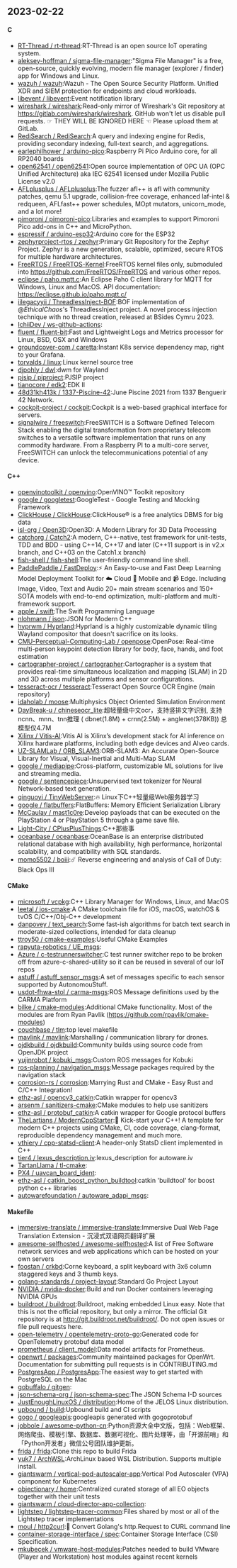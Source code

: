 ## 2023-02-22

#### C
* [RT-Thread / rt-thread](https://github.com/RT-Thread/rt-thread):RT-Thread is an open source IoT operating system.
* [aleksey-hoffman / sigma-file-manager](https://github.com/aleksey-hoffman/sigma-file-manager):"Sigma File Manager" is a free, open-source, quickly evolving, modern file manager (explorer / finder) app for Windows and Linux.
* [wazuh / wazuh](https://github.com/wazuh/wazuh):Wazuh - The Open Source Security Platform. Unified XDR and SIEM protection for endpoints and cloud workloads.
* [libevent / libevent](https://github.com/libevent/libevent):Event notification library
* [wireshark / wireshark](https://github.com/wireshark/wireshark):Read-only mirror of Wireshark's Git repository at https://gitlab.com/wireshark/wireshark. GitHub won't let us disable pull requests. ☞ THEY WILL BE IGNORED HERE ☜ Please upload them at GitLab.
* [RediSearch / RediSearch](https://github.com/RediSearch/RediSearch):A query and indexing engine for Redis, providing secondary indexing, full-text search, and aggregations.
* [earlephilhower / arduino-pico](https://github.com/earlephilhower/arduino-pico):Raspberry Pi Pico Arduino core, for all RP2040 boards
* [open62541 / open62541](https://github.com/open62541/open62541):Open source implementation of OPC UA (OPC Unified Architecture) aka IEC 62541 licensed under Mozilla Public License v2.0
* [AFLplusplus / AFLplusplus](https://github.com/AFLplusplus/AFLplusplus):The fuzzer afl++ is afl with community patches, qemu 5.1 upgrade, collision-free coverage, enhanced laf-intel & redqueen, AFLfast++ power schedules, MOpt mutators, unicorn_mode, and a lot more!
* [pimoroni / pimoroni-pico](https://github.com/pimoroni/pimoroni-pico):Libraries and examples to support Pimoroni Pico add-ons in C++ and MicroPython.
* [espressif / arduino-esp32](https://github.com/espressif/arduino-esp32):Arduino core for the ESP32
* [zephyrproject-rtos / zephyr](https://github.com/zephyrproject-rtos/zephyr):Primary Git Repository for the Zephyr Project. Zephyr is a new generation, scalable, optimized, secure RTOS for multiple hardware architectures.
* [FreeRTOS / FreeRTOS-Kernel](https://github.com/FreeRTOS/FreeRTOS-Kernel):FreeRTOS kernel files only, submoduled into https://github.com/FreeRTOS/FreeRTOS and various other repos.
* [eclipse / paho.mqtt.c](https://github.com/eclipse/paho.mqtt.c):An Eclipse Paho C client library for MQTT for Windows, Linux and MacOS. API documentation: https://eclipse.github.io/paho.mqtt.c/
* [iilegacyyii / ThreadlessInject-BOF](https://github.com/iilegacyyii/ThreadlessInject-BOF):BOF implementation of @_EthicalChaos_'s ThreadlessInject project. A novel process injection technique with no thread creation, released at BSides Cymru 2023.
* [IchiiDev / ws-github-actions](https://github.com/IchiiDev/ws-github-actions):
* [fluent / fluent-bit](https://github.com/fluent/fluent-bit):Fast and Lightweight Logs and Metrics processor for Linux, BSD, OSX and Windows
* [groundcover-com / caretta](https://github.com/groundcover-com/caretta):Instant K8s service dependency map, right to your Grafana.
* [torvalds / linux](https://github.com/torvalds/linux):Linux kernel source tree
* [djpohly / dwl](https://github.com/djpohly/dwl):dwm for Wayland
* [pjsip / pjproject](https://github.com/pjsip/pjproject):PJSIP project
* [tianocore / edk2](https://github.com/tianocore/edk2):EDK II
* [48d31kh413k / 1337-Piscine-42](https://github.com/48d31kh413k/1337-Piscine-42):June Piscine 2021 from 1337 Benguerir 42 Network.
* [cockpit-project / cockpit](https://github.com/cockpit-project/cockpit):Cockpit is a web-based graphical interface for servers.
* [signalwire / freeswitch](https://github.com/signalwire/freeswitch):FreeSWITCH is a Software Defined Telecom Stack enabling the digital transformation from proprietary telecom switches to a versatile software implementation that runs on any commodity hardware. From a Raspberry PI to a multi-core server, FreeSWITCH can unlock the telecommunications potential of any device.

#### C++
* [openvinotoolkit / openvino](https://github.com/openvinotoolkit/openvino):OpenVINO™ Toolkit repository
* [google / googletest](https://github.com/google/googletest):GoogleTest - Google Testing and Mocking Framework
* [ClickHouse / ClickHouse](https://github.com/ClickHouse/ClickHouse):ClickHouse® is a free analytics DBMS for big data
* [isl-org / Open3D](https://github.com/isl-org/Open3D):Open3D: A Modern Library for 3D Data Processing
* [catchorg / Catch2](https://github.com/catchorg/Catch2):A modern, C++-native, test framework for unit-tests, TDD and BDD - using C++14, C++17 and later (C++11 support is in v2.x branch, and C++03 on the Catch1.x branch)
* [fish-shell / fish-shell](https://github.com/fish-shell/fish-shell):The user-friendly command line shell.
* [PaddlePaddle / FastDeploy](https://github.com/PaddlePaddle/FastDeploy):⚡️
An Easy-to-use and Fast Deep Learning Model Deployment Toolkit for
☁️
Cloud
📱
Mobile and
📹
Edge. Including Image, Video, Text and Audio 20+ main stream scenarios and 150+ SOTA models with end-to-end optimization, multi-platform and multi-framework support.
* [apple / swift](https://github.com/apple/swift):The Swift Programming Language
* [nlohmann / json](https://github.com/nlohmann/json):JSON for Modern C++
* [hyprwm / Hyprland](https://github.com/hyprwm/Hyprland):Hyprland is a highly customizable dynamic tiling Wayland compositor that doesn't sacrifice on its looks.
* [CMU-Perceptual-Computing-Lab / openpose](https://github.com/CMU-Perceptual-Computing-Lab/openpose):OpenPose: Real-time multi-person keypoint detection library for body, face, hands, and foot estimation
* [cartographer-project / cartographer](https://github.com/cartographer-project/cartographer):Cartographer is a system that provides real-time simultaneous localization and mapping (SLAM) in 2D and 3D across multiple platforms and sensor configurations.
* [tesseract-ocr / tesseract](https://github.com/tesseract-ocr/tesseract):Tesseract Open Source OCR Engine (main repository)
* [idaholab / moose](https://github.com/idaholab/moose):Multiphysics Object Oriented Simulation Environment
* [DayBreak-u / chineseocr_lite](https://github.com/DayBreak-u/chineseocr_lite):超轻量级中文ocr，支持竖排文字识别, 支持ncnn、mnn、tnn推理 ( dbnet(1.8M) + crnn(2.5M) + anglenet(378KB)) 总模型仅4.7M
* [Xilinx / Vitis-AI](https://github.com/Xilinx/Vitis-AI):Vitis AI is Xilinx’s development stack for AI inference on Xilinx hardware platforms, including both edge devices and Alveo cards.
* [UZ-SLAMLab / ORB_SLAM3](https://github.com/UZ-SLAMLab/ORB_SLAM3):ORB-SLAM3: An Accurate Open-Source Library for Visual, Visual-Inertial and Multi-Map SLAM
* [google / mediapipe](https://github.com/google/mediapipe):Cross-platform, customizable ML solutions for live and streaming media.
* [google / sentencepiece](https://github.com/google/sentencepiece):Unsupervised text tokenizer for Neural Network-based text generation.
* [qinguoyi / TinyWebServer](https://github.com/qinguoyi/TinyWebServer):🔥
Linux下C++轻量级Web服务器学习
* [google / flatbuffers](https://github.com/google/flatbuffers):FlatBuffers: Memory Efficient Serialization Library
* [McCaulay / mast1c0re](https://github.com/McCaulay/mast1c0re):Develop payloads that can be executed on the PlayStation 4 or PlayStation 5 through a game save file.
* [Light-City / CPlusPlusThings](https://github.com/Light-City/CPlusPlusThings):C++那些事
* [oceanbase / oceanbase](https://github.com/oceanbase/oceanbase):OceanBase is an enterprise distributed relational database with high availability, high performance, horizontal scalability, and compatibility with SQL standards.
* [momo5502 / boiii](https://github.com/momo5502/boiii):☄️
Reverse engineering and analysis of Call of Duty: Black Ops III

#### CMake
* [microsoft / vcpkg](https://github.com/microsoft/vcpkg):C++ Library Manager for Windows, Linux, and MacOS
* [leetal / ios-cmake](https://github.com/leetal/ios-cmake):A CMake toolchain file for iOS, macOS, watchOS & tvOS C/C++/Obj-C++ development
* [danpovey / text_search](https://github.com/danpovey/text_search):Some fast-ish algorithms for batch text search in moderate-sized collections, intended for data cleanup
* [ttroy50 / cmake-examples](https://github.com/ttroy50/cmake-examples):Useful CMake Examples
* [rapyuta-robotics / UE_msgs](https://github.com/rapyuta-robotics/UE_msgs):
* [Azure / c-testrunnerswitcher](https://github.com/Azure/c-testrunnerswitcher):C test runner switcher repo to be broken off from azure-c-shared-utility so it can be reused in several of our IoT repos
* [astuff / astuff_sensor_msgs](https://github.com/astuff/astuff_sensor_msgs):A set of messages specific to each sensor supported by AutonomouStuff.
* [usdot-fhwa-stol / carma-msgs](https://github.com/usdot-fhwa-stol/carma-msgs):ROS Message definitions used by the CARMA Platform
* [bilke / cmake-modules](https://github.com/bilke/cmake-modules):Additional CMake functionality. Most of the modules are from Ryan Pavlik (https://github.com/rpavlik/cmake-modules)
* [couchbase / tlm](https://github.com/couchbase/tlm):top level makefile
* [mavlink / mavlink](https://github.com/mavlink/mavlink):Marshalling / communication library for drones.
* [ojdkbuild / ojdkbuild](https://github.com/ojdkbuild/ojdkbuild):Community builds using source code from OpenJDK project
* [yujinrobot / kobuki_msgs](https://github.com/yujinrobot/kobuki_msgs):Custom ROS messages for Kobuki
* [ros-planning / navigation_msgs](https://github.com/ros-planning/navigation_msgs):Message packages required by the navigation stack
* [corrosion-rs / corrosion](https://github.com/corrosion-rs/corrosion):Marrying Rust and CMake - Easy Rust and C/C++ Integration!
* [ethz-asl / opencv3_catkin](https://github.com/ethz-asl/opencv3_catkin):Catkin wrapper for opencv3
* [arsenm / sanitizers-cmake](https://github.com/arsenm/sanitizers-cmake):CMake modules to help use sanitizers
* [ethz-asl / protobuf_catkin](https://github.com/ethz-asl/protobuf_catkin):A catkin wrapper for Google protocol buffers
* [TheLartians / ModernCppStarter](https://github.com/TheLartians/ModernCppStarter):🚀
Kick-start your C++! A template for modern C++ projects using CMake, CI, code coverage, clang-format, reproducible dependency management and much more.
* [vthiery / cpp-statsd-client](https://github.com/vthiery/cpp-statsd-client):A header-only StatsD client implemented in C++
* [tier4 / lexus_description.iv](https://github.com/tier4/lexus_description.iv):lexus_description for autoware.iv
* [TartanLlama / tl-cmake](https://github.com/TartanLlama/tl-cmake):
* [PX4 / uavcan_board_ident](https://github.com/PX4/uavcan_board_ident):
* [ethz-asl / catkin_boost_python_buildtool](https://github.com/ethz-asl/catkin_boost_python_buildtool):catkin 'buildtool' for boost python c++ libraries
* [autowarefoundation / autoware_adapi_msgs](https://github.com/autowarefoundation/autoware_adapi_msgs):

#### Makefile
* [immersive-translate / immersive-translate](https://github.com/immersive-translate/immersive-translate):Immersive Dual Web Page Translation Extension - 沉浸式双语网页翻译扩展
* [awesome-selfhosted / awesome-selfhosted](https://github.com/awesome-selfhosted/awesome-selfhosted):A list of Free Software network services and web applications which can be hosted on your own servers
* [foostan / crkbd](https://github.com/foostan/crkbd):Corne keyboard, a split keyboard with 3x6 column staggered keys and 3 thumb keys.
* [golang-standards / project-layout](https://github.com/golang-standards/project-layout):Standard Go Project Layout
* [NVIDIA / nvidia-docker](https://github.com/NVIDIA/nvidia-docker):Build and run Docker containers leveraging NVIDIA GPUs
* [buildroot / buildroot](https://github.com/buildroot/buildroot):Buildroot, making embedded Linux easy. Note that this is not the official repository, but only a mirror. The official Git repository is at http://git.buildroot.net/buildroot/. Do not open issues or file pull requests here.
* [open-telemetry / opentelemetry-proto-go](https://github.com/open-telemetry/opentelemetry-proto-go):Generated code for OpenTelemetry protobuf data model
* [prometheus / client_model](https://github.com/prometheus/client_model):Data model artifacts for Prometheus.
* [openwrt / packages](https://github.com/openwrt/packages):Community maintained packages for OpenWrt. Documentation for submitting pull requests is in CONTRIBUTING.md
* [PostgresApp / PostgresApp](https://github.com/PostgresApp/PostgresApp):The easiest way to get started with PostgreSQL on the Mac
* [gobuffalo / gitgen](https://github.com/gobuffalo/gitgen):
* [json-schema-org / json-schema-spec](https://github.com/json-schema-org/json-schema-spec):The JSON Schema I-D sources
* [JustEnoughLinuxOS / distribution](https://github.com/JustEnoughLinuxOS/distribution):Home of the JELOS Linux distribution.
* [upbound / build](https://github.com/upbound/build):Upbound build and CI scripts
* [gogo / googleapis](https://github.com/gogo/googleapis):googleapis generated with gogoprotobuf
* [jobbole / awesome-python-cn](https://github.com/jobbole/awesome-python-cn):Python资源大全中文版，包括：Web框架、网络爬虫、模板引擎、数据库、数据可视化、图片处理等，由「开源前哨」和「Python开发者」微信公号团队维护更新。
* [frida / frida](https://github.com/frida/frida):Clone this repo to build Frida
* [yuk7 / ArchWSL](https://github.com/yuk7/ArchWSL):ArchLinux based WSL Distribution. Supports multiple install.
* [giantswarm / vertical-pod-autoscaler-app](https://github.com/giantswarm/vertical-pod-autoscaler-app):Vertical Pod Autoscaler (VPA) component for Kubernetes
* [objectionary / home](https://github.com/objectionary/home):Centralized curated storage of all EO objects together with their unit tests
* [giantswarm / cloud-director-app-collection](https://github.com/giantswarm/cloud-director-app-collection):
* [lightstep / lightstep-tracer-common](https://github.com/lightstep/lightstep-tracer-common):Files shared by most or all of the Lightstep tracer implementations
* [moul / http2curl](https://github.com/moul/http2curl):📐
Convert Golang's http.Request to CURL command line
* [container-storage-interface / spec](https://github.com/container-storage-interface/spec):Container Storage Interface (CSI) Specification.
* [mkubecek / vmware-host-modules](https://github.com/mkubecek/vmware-host-modules):Patches needed to build VMware (Player and Workstation) host modules against recent kernels
